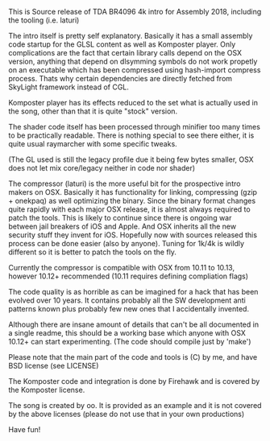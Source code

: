 
This is Source release of TDA BR4096 4k intro for Assembly 2018,
including the tooling (i.e. laturi)

The intro itself is pretty self explanatory. Basically it has a small
assembly code startup for the GLSL content as well as Komposter player.
Only complications are the fact that certain library calls depend on
the OSX version, anything that depend on dlsymming symbols do not work
propetly on an executable which has been compressed using hash-import
compress process. Thats why certain dependencies are directly fetched
from SkyLight framework instead of CGL.

Komposter player has its effects reduced to the set what is actually
used in the song, other than that it is quite "stock" version.

The shader code itself has been processed through minifier too many
times to be practically readable. There is nothing special to see
there either, it is quite usual raymarcher with some specific tweaks.

(The GL used is still the legacy profile due it being few bytes smaller,
OSX does not let mix core/legacy neither in code nor shader)

The compressor (laturi) is the more useful bit for the prospective intro
makers on OSX. Basically it has functionality for linking, compressing
(gzip + onekpaq) as well optimizing the binary. Since the binary format
changes quite rapidly with each major OSX release, it is almost always
required to patch the tools. This is likely to continue since there is
ongoing war between jail breakers of iOS and Apple. And OSX inherits
all the new security stuff they invent for iOS. Hopefully now with sources
released this process can be done easier (also by anyone). Tuning for 1k/4k
is wildly different so it is better to patch the tools on the fly.

Currently the compressor is compatible with OSX from 10.11 to 10.13,
however 10.12+ recommended (10.11 requires defining compliation flags)

The code quality is as horrible as can be imagined for a hack that has been
evolved over 10 years. It contains probably all the SW development anti
patterns known plus probably few new ones that I accidentally invented.

Although there are insane amount of details that can't be all documented in
a single readme, this should be a working base which anyone with OSX 10.12+
can start experimenting. (The code should compile just by 'make')

Please note that the main part of the code and tools is (C) by me, and have BSD license (see LICENSE)

The Komposter code and integration is done by Firehawk and is covered by the Komposter license.

The song is created by oo. It is provided as an example and it is not covered
by the above licenses (please do not use that in your own productions)

Have fun!
